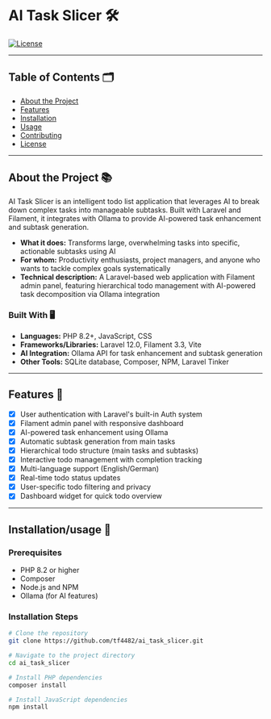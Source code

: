 
# AI Task Slicer 🛠️

[![License](https://img.shields.io/badge/license-MIT-blue.svg)](LICENSE)  

---

## Table of Contents 🗂️

- [About the Project](#about-the-project)
- [Features](#features)
- [Installation](#installation)
- [Usage](#usage)
- [Contributing](#contributing)
- [License](#license)

---

## About the Project 📚

AI Task Slicer is an intelligent todo list application that leverages AI to break down complex tasks into manageable subtasks. Built with Laravel and Filament, it integrates with Ollama to provide AI-powered task enhancement and subtask generation.

- **What it does:** Transforms large, overwhelming tasks into specific, actionable subtasks using AI
- **For whom:** Productivity enthusiasts, project managers, and anyone who wants to tackle complex goals systematically
- **Technical description:** A Laravel-based web application with Filament admin panel, featuring hierarchical todo management with AI-powered task decomposition via Ollama integration

### Built With 🖥️

- **Languages:** PHP 8.2+, JavaScript, CSS
- **Frameworks/Libraries:** Laravel 12.0, Filament 3.3, Vite
- **AI Integration:** Ollama API for task enhancement and subtask generation
- **Other Tools:** SQLite database, Composer, NPM, Laravel Tinker

---

## Features 🚀

- [x] User authentication with Laravel's built-in Auth system
- [x] Filament admin panel with responsive dashboard
- [x] AI-powered task enhancement using Ollama
- [x] Automatic subtask generation from main tasks
- [x] Hierarchical todo structure (main tasks and subtasks)
- [x] Interactive todo management with completion tracking
- [x] Multi-language support (English/German)
- [x] Real-time todo status updates
- [x] User-specific todo filtering and privacy
- [x] Dashboard widget for quick todo overview

---

## Installation/usage 💾

### Prerequisites
- PHP 8.2 or higher
- Composer
- Node.js and NPM
- Ollama (for AI features)

### Installation Steps

```bash
# Clone the repository
git clone https://github.com/tf4482/ai_task_slicer.git

# Navigate to the project directory
cd ai_task_slicer

# Install PHP dependencies
composer install

# Install JavaScript dependencies
npm install
